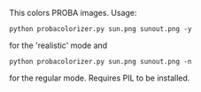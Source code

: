This colors PROBA images. Usage:

``` shell
python probacolorizer.py sun.png sunout.png -y
```
for the 'realistic' mode and 
``` shell
python probacolorizer.py sun.png sunout.png -n
```
for the regular mode. 
Requires PIL to be installed. 
